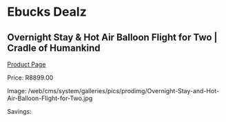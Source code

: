 
# Ebucks Dealz
## Overnight Stay & Hot Air Balloon Flight for Two | Cradle of Humankind
[Product Page](https://www.ebucks.com/web/shop/productSelected.do?prodId=1133013834&catId=322194367)

Price: R8899.00

Image: /web/cms/system/galleries/pics/prodimg/Overnight-Stay-and-Hot-Air-Balloon-Flight-for-Two.jpg

Savings: 


	